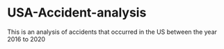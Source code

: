 # USA-Accident-analysis
This is an analysis of accidents that occurred in the US between the year 2016 to 2020
